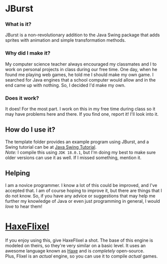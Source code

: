 # JBurst

### What is it?
JBurst is a non-revolutionary addition to the Java Swing package that adds sprites with animation and simple transformation methods.

### Why did I make it?
My computer science teacher always encouraged my classmates and I to work on personal projects in class during our free time.
One day, when he found me playing web games, he told me I should make my own game. 
I searched for Java engines that a school computer would allow and in the end came up with nothing.
So, I decided I'd make my own.

### Does it work?
It does! For the most part.
I work on this in my free time during class so it may have problems here and there.
If you find one, report it! I'll look into it.

## How do I use it?
The template folder provides an example program using JBurst, and a Swing tutorial can be at
[Java Swing Tutorial](https://docs.oracle.com/javase/tutorial/uiswing/).\
*Note:* I compile this using `JDK 18.0.1`, but I'm doing my best to make sure older versions can use it as well.
If I missed something, mention it.

## Helping
I am a novice programmer. I know a lot of this could be improved, and I've accepted that.
I am of course hoping to improve it, but there are things that I do not know.
So, if you have any advice or suggestions that may help me further my knowledge of Java or even just programming in general,
I would *love* to hear them!

# [HaxeFlixel](https://haxeflixel.com/)
If you enjoy using this, give HaxeFlixel a shot.
The base of this engine is modeled on theirs, so they're very similar on a basic level.
It uses an awesome language known as [Haxe](https://haxe.org/) and is *completely* open-source.\
Plus, Flixel is an *actual* engine, so you can use it to compile *actual* games.
